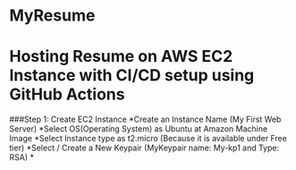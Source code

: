 # MyResume
# Hosting Resume on AWS EC2 Instance with CI/CD setup using GitHub Actions
###Step 1: Create EC2 Instance
 *Create an Instance Name (My First Web Server)
 *Select OS(Operating System) as Ubuntu at Amazon Machine Image
 *Select Instance type as t2.micro (Because it is available under Free tier)
 *Select / Create a New Keypair (MyKeypair name: My-kp1 and Type: RSA)
 *

